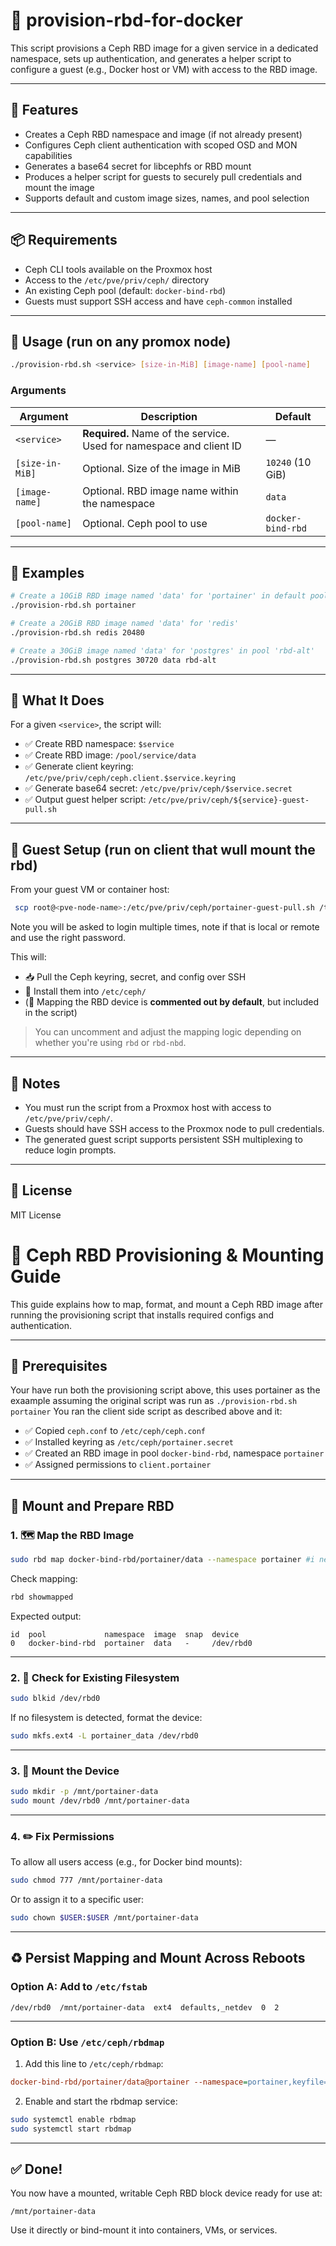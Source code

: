 # 🐘 provision-rbd-for-docker

This script provisions a Ceph RBD image for a given service in a dedicated namespace, sets up authentication, and generates a helper script to configure a guest (e.g., Docker host or VM) with access to the RBD image.

---

## 🚀 Features

- Creates a Ceph RBD namespace and image (if not already present)
- Configures Ceph client authentication with scoped OSD and MON capabilities
- Generates a base64 secret for libcephfs or RBD mount
- Produces a helper script for guests to securely pull credentials and mount the image
- Supports default and custom image sizes, names, and pool selection

---

## 📦 Requirements

- Ceph CLI tools available on the Proxmox host
- Access to the `/etc/pve/priv/ceph/` directory
- An existing Ceph pool (default: `docker-bind-rbd`)
- Guests must support SSH access and have `ceph-common` installed

---

## 📝 Usage (run on any promox node)

```bash
./provision-rbd.sh <service> [size-in-MiB] [image-name] [pool-name]
```

### Arguments

| Argument        | Description                                                               | Default           |
|-----------------|---------------------------------------------------------------------------|-------------------|
| `<service>`     | **Required.** Name of the service. Used for namespace and client ID       | —                 |
| `[size-in-MiB]` | Optional. Size of the image in MiB                                        | `10240` (10 GiB)  |
| `[image-name]`  | Optional. RBD image name within the namespace                             | `data`            |
| `[pool-name]`   | Optional. Ceph pool to use                                                | `docker-bind-rbd` |

---

## 🧪 Examples

```bash
# Create a 10GiB RBD image named 'data' for 'portainer' in default pool
./provision-rbd.sh portainer

# Create a 20GiB RBD image named 'data' for 'redis'
./provision-rbd.sh redis 20480

# Create a 30GiB image named 'data' for 'postgres' in pool 'rbd-alt'
./provision-rbd.sh postgres 30720 data rbd-alt
```

---

## 📁 What It Does

For a given `<service>`, the script will:

- ✅ Create RBD namespace: `$service`
- ✅ Create RBD image: `/pool/service/data`
- ✅ Generate client keyring: `/etc/pve/priv/ceph/ceph.client.$service.keyring`
- ✅ Generate base64 secret: `/etc/pve/priv/ceph/$service.secret`
- ✅ Output guest helper script: `/etc/pve/priv/ceph/${service}-guest-pull.sh`

---

## 🧳 Guest Setup (run on client that wull mount the rbd)

From your guest VM or container host:

```bash
 scp root@<pve-node-name>:/etc/pve/priv/ceph/portainer-guest-pull.sh /tmp/ && bash /tmp/portainer-guest-pull.sh <pve-node-name>
```
Note you will be asked to login multiple times, note if that is local or remote and use the right password.


This will:

- 📥 Pull the Ceph keyring, secret, and config over SSH
- 🔐 Install them into `/etc/ceph/`
- (🔧 Mapping the RBD device is **commented out by default**, but included in the script)

> You can uncomment and adjust the mapping logic depending on whether you're using `rbd` or `rbd-nbd`.

---

## 🔐 Notes

- You must run the script from a Proxmox host with access to `/etc/pve/priv/ceph/`.
- Guests should have SSH access to the Proxmox node to pull credentials.
- The generated guest script supports persistent SSH multiplexing to reduce login prompts.

---

## 📄 License

MIT License



# 🔗 Ceph RBD Provisioning & Mounting Guide

This guide explains how to map, format, and mount a Ceph RBD image after running the provisioning script that installs required configs and authentication.

---

## 💪 Prerequisites

Your have run both the provisioning script above, this uses portainer as the exaample assuming the original script was run as `./provision-rbd.sh portainer`
You ran the client side script as described above and it:

* ✅ Copied `ceph.conf` to `/etc/ceph/ceph.conf`
* ✅ Installed keyring as `/etc/ceph/portainer.secret`
* ✅ Created an RBD image in pool `docker-bind-rbd`, namespace `portainer`
* ✅ Assigned permissions to `client.portainer`

---

## 🚀 Mount and Prepare RBD

### 1. 🗺️ Map the RBD Image

```bash
sudo rbd map docker-bind-rbd/portainer/data --namespace portainer #i need to check this worked
```

Check mapping:

```bash
rbd showmapped
```

Expected output:

```
id  pool             namespace  image  snap  device
0   docker-bind-rbd  portainer  data   -     /dev/rbd0
```

---

### 2. 🧪 Check for Existing Filesystem

```bash
sudo blkid /dev/rbd0
```

If no filesystem is detected, format the device:

```bash
sudo mkfs.ext4 -L portainer_data /dev/rbd0
```

---

### 3. 📁 Mount the Device

```bash
sudo mkdir -p /mnt/portainer-data
sudo mount /dev/rbd0 /mnt/portainer-data
```

---

### 4. ✏️ Fix Permissions

To allow all users access (e.g., for Docker bind mounts):

```bash
sudo chmod 777 /mnt/portainer-data
```

Or to assign it to a specific user:

```bash
sudo chown $USER:$USER /mnt/portainer-data
```

---

## ♻️ Persist Mapping and Mount Across Reboots

### Option A: Add to `/etc/fstab`

```fstab
/dev/rbd0  /mnt/portainer-data  ext4  defaults,_netdev  0  2
```

---

### Option B: Use `/etc/ceph/rbdmap`

1. Add this line to `/etc/ceph/rbdmap`:

```ini
docker-bind-rbd/portainer/data@portainer --namespace=portainer,keyfile=/etc/ceph/portainer.secret
```

2. Enable and start the rbdmap service:

```bash
sudo systemctl enable rbdmap
sudo systemctl start rbdmap
```

---

## ✅ Done!

You now have a mounted, writable Ceph RBD block device ready for use at:

```
/mnt/portainer-data
```

Use it directly or bind-mount it into containers, VMs, or services.
